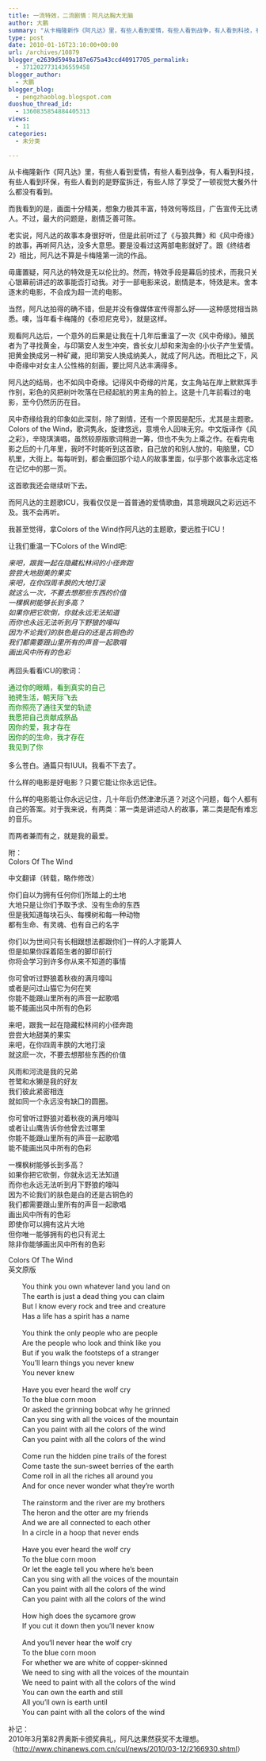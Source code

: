 ```yaml
---
title: 一流特效，二流剧情：阿凡达胸大无脑
author: 大鹏
summary: "从卡梅隆新作《阿凡达》里，有些人看到爱情，有些人看到战争，有人看到科技，有些人看到环保，有些人看到的是野蛮拆迁，有些人除了享受了一顿视觉大餐外什么都没有看到。"
type: post
date: 2010-01-16T23:10:00+00:00
url: /archives/10879
blogger_e2639d5949a187e675a43ccd40917705_permalink:
  - 3712027731436559458
blogger_author:
  - 大鹏
blogger_blog:
  - pengzhaoblog.blogspot.com
duoshuo_thread_id:
  - 1360835854884405313
views:
  - 11
categories:
  - 未分类

---
```

从卡梅隆新作《阿凡达》里，有些人看到爱情，有些人看到战争，有人看到科技，有些人看到环保，有些人看到的是野蛮拆迁，有些人除了享受了一顿视觉大餐外什么都没有看到。

而我看到的是，画面十分精美，想象力极其丰富，特效何等炫目，广告宣传无比诱人。不过，最大的问题是，剧情乏善可陈。

老实说，阿凡达的故事本身很好听，但是此前听过了《与狼共舞》和《风中奇缘》的故事，再听阿凡达，没多大意思。要是没看过这两部电影就好了。跟《终结者2》相比，阿凡达不算是卡梅隆第一流的作品。

毋庸置疑，阿凡达的特效是无以伦比的。然而，特效手段是幕后的技术，而我只关心银幕前讲述的故事能否打动我。对于一部电影来说，剧情是本，特效是末。舍本逐末的电影，不会成为超一流的电影。

当然，阿凡达拍得的确不错，但是并没有像媒体宣传得那么好——这种感觉相当熟悉。噢，当年看卡梅隆的《泰坦尼克号》，就是这样。

观看阿凡达后，一个意外的后果是让我在十几年后重温了一次《风中奇缘》。殖民者为了寻找黄金，与印第安人发生冲突，酋长女儿却和来淘金的小伙子产生爱情。把黄金换成另一种矿藏，把印第安人换成纳美人，就成了阿凡达。而相比之下，风中奇缘中对女主人公性格的刻画，要比阿凡达丰满得多。

阿凡达的结局，也不如风中奇缘。记得风中奇缘的片尾，女主角站在岸上默默挥手作别，彩色的风把树叶吹落在已经起航的男主角的脸上。这是十几年前看过的电影，至今仍然历历在目。

风中奇缘给我的印象如此深刻，除了剧情，还有一个原因是配乐，尤其是主题歌。Colors of the Wind，歌词隽永，旋律悠远，意境令人回味无穷。中文版译作《风之彩》，辛晓琪演唱，虽然较原版歌词稍逊一筹，但也不失为上乘之作。在看完电影之后的十几年里，我时不时能听到这首歌，自己放的和别人放的，电脑里，CD机里，大街上。每每听到，都会重回那个动人的故事里面，似乎那个故事永远定格在记忆中的那一页。

这首歌我还会继续听下去。

而阿凡达的主题歌ICU，我看仅仅是一首普通的爱情歌曲，其意境跟风之彩远远不及。我不会再听。

我甚至觉得，拿Colors of the Wind作阿凡达的主题歌，要远胜于ICU！

让我们重温一下Colors of the Wind吧:

<span style="font-style:italic;">来吧，跟我一起在隐藏松林间的小径奔跑</span><br style="font-style:italic;" /><span style="font-style:italic;">尝尝大地甜美的果实</span><br style="font-style:italic;" /><span style="font-style:italic;">来吧，在你四周丰腴的大地打滚</span><br style="font-style:italic;" /><span style="font-style:italic;">就这么一次，不要去想那些东西的价值</span><br style="font-style:italic;" /><span style="font-style:italic;">一棵枫树能够长到多高？</span><br style="font-style:italic;" /><span style="font-style:italic;">如果你把它砍倒，你就永远无法知道</span><br style="font-style:italic;" /><span style="font-style:italic;">而你也永远无法听到月下野狼的嚎叫</span><br style="font-style:italic;" /><span style="font-style:italic;">因为不论我们的肤色是白的还是古铜色的</span><br style="font-style:italic;" /><span style="font-style:italic;">我们都需要跟山里所有的声音一起歌唱</span><br style="font-style:italic;" /><span style="font-style:italic;">画出风中所有的色彩</span><br style="font-style:italic;" />  
再回头看看ICU的歌词：

<font color="#008000">通过你的眼睛，看到真实的自己<br />驰骋生活，朝天际飞去<br />而你照亮了通往天堂的轨迹<br />我愿把自己贡献成祭品<br />因你的爱，我才存在</font><br style="color:rgb(127,127,127);font-style:italic;" /><font color="#008000">因你的的生命，我才存在<br />我见到了你<br /></font>  
多么苍白。通篇只有IUUI。我看不下去了。

什么样的电影是好电影？只要它能让你永远记住。

什么样的电影能让你永远记住，几十年后仍然津津乐道？对这个问题，每个人都有自己的答案。对于我来说，有两类：第一类是讲述动人的故事，第二类是配有难忘的音乐。

而两者兼而有之，就是我的最爱。

附：  
Colors Of The Wind

中文翻译（转载，略作修改）

你们自以为拥有任何你们所踏上的土地  
大地只是让你们予取予求、没有生命的东西  
但是我知道每块石头、每棵树和每一种动物  
都有生命、有灵魂、也有自己的名字

你们以为世间只有长相跟想法都跟你们一样的人才能算人  
但是如果你踩着陌生者的脚印前行  
你将会学习到许多你从来不知道的事情

你可曾听过野狼着秋夜的满月嚎叫  
或者是问过山猫它为何在笑  
你能不能跟山里所有的声音一起歌唱  
能不能画出风中所有的色彩

来吧，跟我一起在隐藏松林间的小径奔跑  
尝尝大地甜美的果实  
来吧，在你四周丰腴的大地打滚  
就这麽一次，不要去想那些东西的价值

风雨和河流是我的兄弟  
苍鹭和水獭是我的好友  
我们彼此紧密相连  
就如同一个永远没有缺囗的圆圈。

你可曾听过野狼对着秋夜的满月嚎叫  
或者让山鹰告诉你他曾去过哪里  
你能不能跟山里所有的声音一起歌唱  
能不能画出风中所有的色彩

一棵枫树能够长到多高？  
如果你把它砍倒，你就永远无法知道  
而你也永远无法听到月下野狼的嚎叫  
因为不论我们的肤色是白的还是古铜色的  
我们都需要跟山里所有的声音一起歌唱  
画出风中所有的色彩  
即使你可以拥有这片大地  
但你唯一能够拥有的也只有泥土  
除非你能够画出风中所有的色彩

Colors Of The Wind  
英文原版

　　You think you own whatever land you land on  
　　The earth is just a dead thing you can claim  
　　But I know every rock and tree and creature  
　　Has a life has a spirit has a name

　　You think the only people who are people  
　　Are the people who look and think like you  
　　But if you walk the footsteps of a stranger  
　　You’ll learn things you never knew  
　　You never knew

　　Have you ever heard the wolf cry  
　　To the blue corn moon  
　　Or asked the grinning bobcat why he grinned  
　　Can you sing with all the voices of the mountain  
　　Can you paint with all the colors of the wind  
　　Can you paint with all the colors of the wind

　　Come run the hidden pine trails of the forest  
　　Come taste the sun-sweet berries of the earth  
　　Come roll in all the riches all around you  
　　And for once never wonder what they’re worth

　　The rainstorm and the river are my brothers  
　　The heron and the otter are my friends  
　　And we are all connected to each other  
　　In a circle in a hoop that never ends

　　Have you ever heard the wolf cry  
　　To the blue corn moon  
　　Or let the eagle tell you where he’s been  
　　Can you sing with all the voices of the mountain  
　　Can you paint with all the colors of the wind  
　　Can you paint with all the colors of the wind

　　How high does the sycamore grow  
　　If you cut it down then you’ll never know

　　And you‘ll never hear the wolf cry  
　　To the blue corn moon  
　　For whether we are white of copper-skinned  
　　We need to sing with all the voices of the mountain  
　　We need to paint with all the colors of the wind  
　　You can own the earth and still  
　　All you’ll own is earth until  
　　You can paint with all the colors of the wind

补记：  
2010年3月第82界奥斯卡颁奖典礼，阿凡达果然获奖不太理想。（<http://www.chinanews.com.cn/cul/news/2010/03-12/2166930.shtml>）
